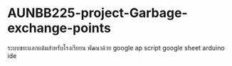 # AUNBB225-project-Garbage-exchange-points
ระบบขยะแลกแต้มสำหรับโรงเรียยน
พัฒนาด้วย 
google ap script 
google sheet 
arduino ide
